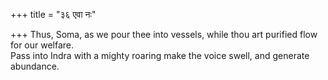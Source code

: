 +++
title = "३६ एवा नः"

+++
Thus, Soma, as we pour thee into vessels, while thou art purified flow for our welfare.  
     Pass into Indra with a mighty roaring make the voice swell, and generate abundance.